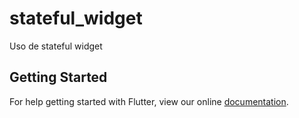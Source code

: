 # stateful_widget

Uso de stateful widget

## Getting Started

For help getting started with Flutter, view our online
[documentation](https://flutter.io/).
